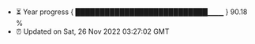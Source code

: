 - ⏳ Year progress { ███████████████████████████▁▁▁ } 90.18 %
- ⏰ Updated on Sat, 26 Nov 2022 03:27:02 GMT

